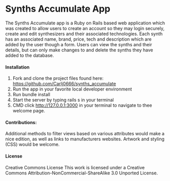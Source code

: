 # Synths Accumulate App
The Synths Accumulate app is a Ruby on Rails based web application which was created to allow users to create an account so they may login securely, create and edit synthesizers and their associated technologies. Each synth has an associated name, brand, price, tech and description which are added by the user though a form. Users can view the synths and their details, but can only make changes to and delete the synths they have added to the database. 

#### Installation
1) Fork and clone the project files found here: https://github.com/Carlj0666/synths_accumulate
2) Run the app in your favorite local developer environment
3) Run bundle install
4) Start the server by typing rails s in your terminal
5) CMD click http://127.0.0.1:3000 in your terminal to navigate to thee welcome page.

#### Contributions:
Additional methods to filter views based on various attributes would make a nice edition, as well as links to manufacturers websites. Artwork and styling (CSS) would be welcome.

#### License
Creative Commons License
This work is licensed under a Creative Commons Attribution-NonCommercial-ShareAlike 3.0 Unported License.
